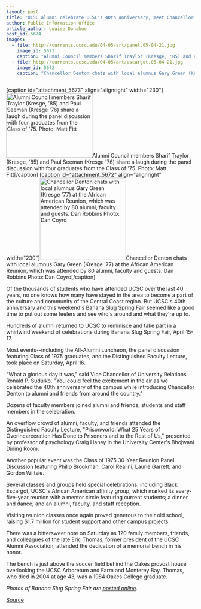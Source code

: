 ```yaml
---
layout: post
title: "UCSC alumni celebrate UCSC's 40th anniversary, meet Chancellor Denton"
author: Public Information Office
article_author: Louise Donahue
post_id: 5674
images:
  - file: http://currents.ucsc.edu/04-05/art/panel.05-04-21.jpg
    image_id: 5673
    caption: "Alumni Council members Sharif Traylor (Kresge, '85) and Paul Seeman (Kresge '76) share a laugh during the panel discussion with four graduates from the Class of '75. Photo: Matt Fitt"
  - file: http://currents.ucsc.edu/04-05/art/escargot.05-04-21.jpg
    image_id: 5672
    caption: "Chancellor Denton chats with local alumnus Gary Green (Kresge '77) at the African American Reunion, which was attended by 80 alumni, faculty and guests. Dan Robbins Photo: Dan Coyro"
---
```


[caption id="attachment_5673" align="alignright" width="230"]<a href="http://dev-ucsc-news.pantheonsite.io/wp-content/uploads/2005/04/panel.05-04-21.jpg"><img class="size-full wp-image-5673" src="http://dev-ucsc-news.pantheonsite.io/wp-content/uploads/2005/04/panel.05-04-21.jpg" alt="Alumni Council members Sharif Traylor (Kresge, '85) and Paul Seeman (Kresge '76) share a laugh during the panel discussion with four graduates from the Class of '75. Photo: Matt Fitt" width="230" height="172" /></a>Alumni Council members Sharif Traylor (Kresge, '85) and Paul Seeman (Kresge '76) share a laugh during the panel discussion with four graduates from the Class of '75. Photo: Matt Fitt[/caption]
[caption id="attachment_5672" align="alignright" width="230"]<a href="http://dev-ucsc-news.pantheonsite.io/wp-content/uploads/2005/04/escargot.05-04-21.jpg"><img class="size-full wp-image-5672" src="http://dev-ucsc-news.pantheonsite.io/wp-content/uploads/2005/04/escargot.05-04-21.jpg" alt="Chancellor Denton chats with local alumnus Gary Green (Kresge '77) at the African American Reunion, which was attended by 80 alumni, faculty and guests. Dan Robbins Photo: Dan Coyro" width="230" height="219" /></a>Chancellor Denton chats with local alumnus Gary Green (Kresge '77) at the African American Reunion, which was attended by 80 alumni, faculty and guests. Dan Robbins Photo: Dan Coyro[/caption]
<a name="content" id="content"></a>
<p>
  Of the thousands of students who have attended UCSC over the last 40 years, no one knows how many have stayed in the area to become a part of the culture and community of the Central Coast region. But UCSC's 40th anniversary and this weekend's <a href="http://alumni.ucsc.edu/reunions/index.html">Banana Slug Spring Fair</a> seemed like a good time to put out some feelers and see who's around and what they're up to.
</p>
<p>
  Hundreds of alumni returned to UCSC to reminisce and take part in a whirlwind weekend of celebrations during Banana Slug Spring Fair, April 15-17.<br>
</p>
<p>
  Most events--including the All-Alumni Luncheon, the panel discussion featuring Class of 1975 graduates, and the Distinguished Faculty Lecture, took place on Saturday, April 16.<br>
</p>
<p>
  "What a glorious day it was," said Vice Chancellor of University Relations Ronald P. Suduiko. "You could feel the excitement in the air as we celebrated the 40th anniversary of the campus while introducing Chancellor Denton to alumni and friends from around the country."<br>
</p>
<p>
  Dozens of faculty members joined alumni and friends, students and staff members in the celebration.<br>
</p>
<p>
  An overflow crowd of alumni, faculty, and friends attended the Distinguished Faculty Lecture, "Prisonworld: What 25 Years of Overincarceration Has Done to Prisoners and to the Rest of Us," presented by professor of psychology Craig Haney in the University Center's Bhojwani Dining Room.<br>
</p>
<p>
  Another popular event was the Class of 1975 30-Year Reunion Panel Discussion featuring Philip Brookman, Carol Realini, Laurie Garrett, and Gordon Wiltsie.<br>
</p>
<p>
  Several classes and groups held special celebrations, including Black Escargot, UCSC's African American affinity group, which marked its every-five-year reunion with a mentor circle featuring current students; a dinner and dance; and an alumni, faculty, and staff reception.<br>
</p>
<p>
  Visiting reunion classes once again proved generous to their old school, raising $1.7 million for student support and other campus projects.
</p>
<p>
  There was a bittersweet note on Saturday as 120 family members, friends, and colleagues of the late Eric Thomas, former president of the UCSC Alumni Association, attended the dedication of a memorial bench in his honor.
</p>
<p>
  The bench is just above the soccer field behind the Oakes provost house overlooking the UCSC Arboretum and Farm and Monterey Bay. Thomas, who died in 2004 at age 43, was a 1984 Oakes College graduate.
</p>
<p>
  <i>Photos of Banana Slug Spring Fair are <a href="http://www.alumni.ucsc.edu/reunions/bssf_2005_pics/index.htm">posted online</a>.</i><br>
</p>
<p><a href="http://www1.ucsc.edu/currents/04-05/04-25/accident.asp" title="Permalink to accident">Source</a></p>
